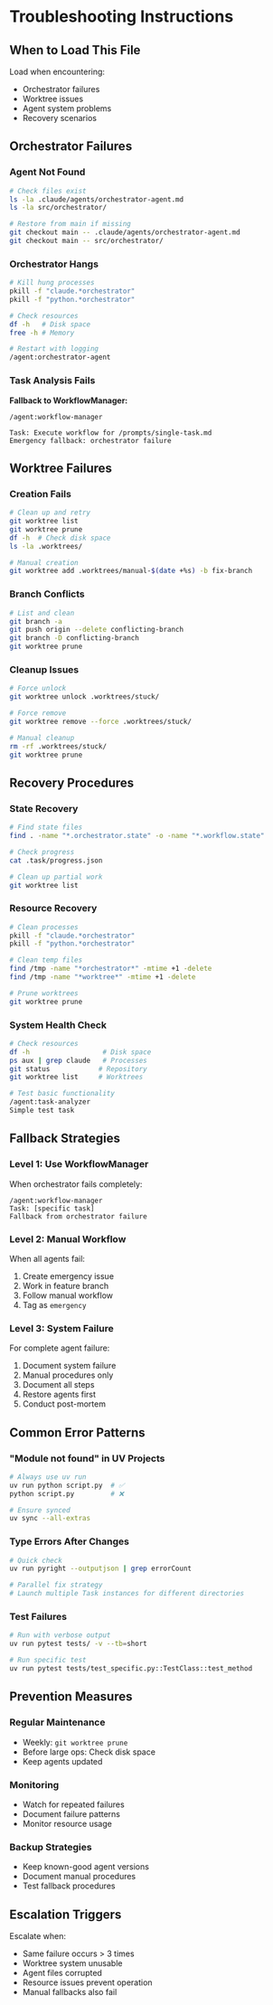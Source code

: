 # Troubleshooting Instructions

## When to Load This File
Load when encountering:
- Orchestrator failures
- Worktree issues
- Agent system problems
- Recovery scenarios

## Orchestrator Failures

### Agent Not Found
```bash
# Check files exist
ls -la .claude/agents/orchestrator-agent.md
ls -la src/orchestrator/

# Restore from main if missing
git checkout main -- .claude/agents/orchestrator-agent.md
git checkout main -- src/orchestrator/
```

### Orchestrator Hangs
```bash
# Kill hung processes
pkill -f "claude.*orchestrator"
pkill -f "python.*orchestrator"

# Check resources
df -h   # Disk space
free -h # Memory

# Restart with logging
/agent:orchestrator-agent
```

### Task Analysis Fails
**Fallback to WorkflowManager:**
```
/agent:workflow-manager

Task: Execute workflow for /prompts/single-task.md
Emergency fallback: orchestrator failure
```

## Worktree Failures

### Creation Fails
```bash
# Clean up and retry
git worktree list
git worktree prune
df -h  # Check disk space
ls -la .worktrees/

# Manual creation
git worktree add .worktrees/manual-$(date +%s) -b fix-branch
```

### Branch Conflicts
```bash
# List and clean
git branch -a
git push origin --delete conflicting-branch
git branch -D conflicting-branch
git worktree prune
```

### Cleanup Issues
```bash
# Force unlock
git worktree unlock .worktrees/stuck/

# Force remove
git worktree remove --force .worktrees/stuck/

# Manual cleanup
rm -rf .worktrees/stuck/
git worktree prune
```

## Recovery Procedures

### State Recovery
```bash
# Find state files
find . -name "*.orchestrator.state" -o -name "*.workflow.state"

# Check progress
cat .task/progress.json

# Clean up partial work
git worktree list
```

### Resource Recovery
```bash
# Clean processes
pkill -f "claude.*orchestrator"
pkill -f "python.*orchestrator"

# Clean temp files
find /tmp -name "*orchestrator*" -mtime +1 -delete
find /tmp -name "*worktree*" -mtime +1 -delete

# Prune worktrees
git worktree prune
```

### System Health Check
```bash
# Check resources
df -h                  # Disk space
ps aux | grep claude   # Processes
git status            # Repository
git worktree list     # Worktrees

# Test basic functionality
/agent:task-analyzer
Simple test task
```

## Fallback Strategies

### Level 1: Use WorkflowManager
When orchestrator fails completely:
```
/agent:workflow-manager
Task: [specific task]
Fallback from orchestrator failure
```

### Level 2: Manual Workflow
When all agents fail:
1. Create emergency issue
2. Work in feature branch
3. Follow manual workflow
4. Tag as `emergency`

### Level 3: System Failure
For complete agent failure:
1. Document system failure
2. Manual procedures only
3. Document all steps
4. Restore agents first
5. Conduct post-mortem

## Common Error Patterns

### "Module not found" in UV Projects
```bash
# Always use uv run
uv run python script.py  # ✅
python script.py         # ❌

# Ensure synced
uv sync --all-extras
```

### Type Errors After Changes
```bash
# Quick check
uv run pyright --outputjson | grep errorCount

# Parallel fix strategy
# Launch multiple Task instances for different directories
```

### Test Failures
```bash
# Run with verbose output
uv run pytest tests/ -v --tb=short

# Run specific test
uv run pytest tests/test_specific.py::TestClass::test_method
```

## Prevention Measures

### Regular Maintenance
- Weekly: `git worktree prune`
- Before large ops: Check disk space
- Keep agents updated

### Monitoring
- Watch for repeated failures
- Document failure patterns
- Monitor resource usage

### Backup Strategies
- Keep known-good agent versions
- Document manual procedures
- Test fallback procedures

## Escalation Triggers

Escalate when:
- Same failure occurs > 3 times
- Worktree system unusable
- Agent files corrupted
- Resource issues prevent operation
- Manual fallbacks also fail